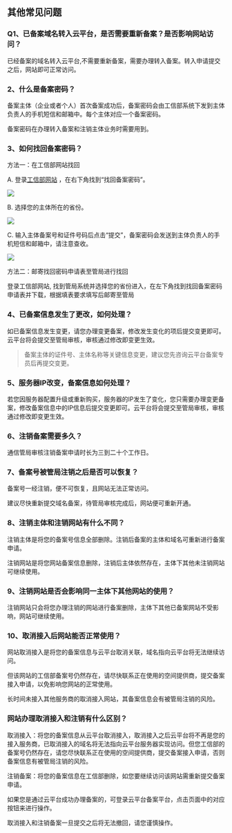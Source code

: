 ## 其他常见问题

### Q1、已备案域名转入云平台，是否需要重新备案？是否影响网站访问？

已经备案的域名转入云平台,不需要重新备案，需要办理转入备案。转入申请提交之后，网站即可正常访问。

### 2、什么是备案密码？

备案主体（企业或者个人）首次备案成功后，备案密码会由工信部系统下发到主体负责人的手机短信和邮箱中。每个主体对应一个备案密码。

备案密码在办理转入备案和注销主体业务时需要用到。

### 3、如何找回备案密码？

方法一：在工信部网站找回

A. 登录[工信部网站](http://www.miitbeian.gov.cn/state/outPortal/loginPortal.action;jsessionid=L8dBVHPQTGkH8p1t4cPK08L2z2cLpySnzn9tbLTQc42nhBN4QsFp!1473300151) ，在右下角找到“找回备案密码”。

![](http://imgcache.tcecqpoc.fsphere.cn/image/mc.qcloudimg.com/static/img/0bd02303806c7dd6e6c4f813e9654b5b/image.jpg)


B. 选择您的主体所在的省份。

![](http://imgcache.tcecqpoc.fsphere.cn/image/mc.qcloudimg.com/static/img/746e15a46d01e039bd39e1e7d1848c55/image.jpg)


C. 输入主体备案号和证件号码后点击“提交”，备案密码会发送到主体负责人的手机短信和邮箱中，请注意查收。


![](http://imgcache.tcecqpoc.fsphere.cn/image/mc.qcloudimg.com/static/img/294bf01b09198daba9efac7d3320de6c/image.jpg)

方法二：邮寄找回密码申请表至管局进行找回

登录工信部网站, 找到管局系统并选择您的省份进入，在左下角找到找回备案密码申请表并下载，根据填表要求填写后邮寄至管局

### 4、已备案信息发生了更改，如何处理？

如已备案信息发生变更，请您办理变更备案，修改发生变化的项后提交变更即可。云平台将会提交至管局审核，审核通过修改即变更生效。

>备案主体的证件号、主体名称等关键信息变更，建议您先咨询云平台备案专员后再提交变更。

### 5、服务器IP改变，备案信息如何处理？

若您因服务器配置升级或重新购买，服务器的IP发生了变化，您只需要办理变更备案，修改备案信息中的IP信息后提交变更即可。云平台将会提交至管局审核，审核通过修改即变更生效。

### 6、注销备案需要多久？

通信管局审核注销备案申请时长为三到二十个工作日。

### 7、备案号被管局注销之后是否可以恢复？

备案号一经注销，便不可恢复，且网站无法正常访问。

建议尽快重新提交域名备案，待管局审核完成后，网站便可重新开通。

### 8、注销主体和注销网站有什么不同？

注销主体是将您的备案号信息全部删除。注销后备案的主体和域名可重新进行备案申请。

注销网站是将您网站备案信息删除，注销后主体依然存在，主体下其他未注销网站可继续使用。

### 9、注销网站是否会影响同一主体下其他网站的使用？

注销网站只会将您办理注销的网站进行备案删除，主体下其他已备案网站不受影响，网站可继续使用。

### 10、取消接入后网站能否正常使用？

网站取消接入是将您的备案信息与云平台取消关联，域名指向云平台将无法继续访问。

但该网站的工信部备案号仍然存在，请尽快联系正在使用的空间提供商，提交备案接入申请，以免影响您网站的正常使用。

长时间未接入其他服务商的取消接入网站，其备案信息会有被管局注销的风险。

### 网站办理取消接入和注销有什么区别？

取消接入：将您的备案信息从云平台取消接入，取消接入之后云平台将不再是您的接入服务商，已取消接入的域名将无法指向云平台服务器实现访问。但您工信部的备案号仍然存在，请您尽快联系正在使用的空间提供商，提交备案接入申请，否则备案信息有被管局注销的风险。

注销备案：将您的备案信息在工信部删除，如您要继续访问该网站需重新提交备案申请。

如果您是通过云平台成功办理备案的，可登录云平台备案平台，点击页面中的对应按钮来进行操作。

取消接入和注销备案一旦提交之后将无法撤回，请您谨慎操作。